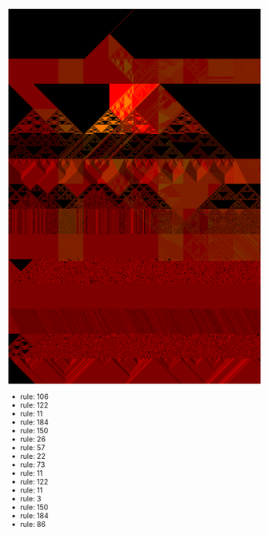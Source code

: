 ![photo](./output.png) 
 * rule: 106
* rule: 122
* rule: 11
* rule: 184
* rule: 150
* rule: 26
* rule: 57
* rule: 22
* rule: 73
* rule: 11
* rule: 122
* rule: 11
* rule: 3
* rule: 150
* rule: 184
* rule: 86

